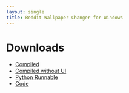 ```yaml
---
layout: single
title: Reddit Wallpaper Changer for Windows
---
```


# Downloads

- [Compiled](https://github.com/Surferlul/Wallpaper-Changer/archive/main.zip)
- [Compiled without UI](https://github.com/Surferlul/Wallpaper-Changer/archive/noui_main.zip)
- [Python Runnable](https://github.com/Surferlul/Wallpaper-Changer/archive/python.zip)
- [Code](https://github.com/Surferlul/Wallpaper-Changer/archive/code.zip)
